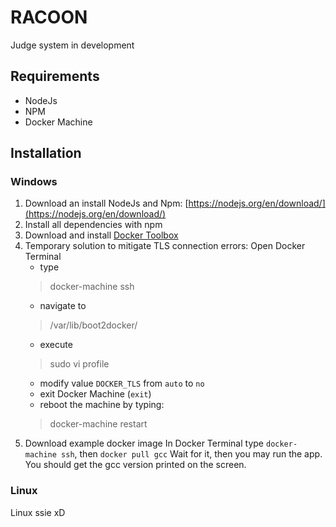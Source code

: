 # RACOON

Judge system in development

## Requirements
- NodeJs
- NPM
- Docker Machine

## Installation
### Windows
1. Download an install NodeJs and Npm: [https://nodejs.org/en/download/](https://nodejs.org/en/download/)
2. Install all dependencies with npm
3. Download and install [Docker Toolbox](https://github.com/docker/toolbox/releases "Docker Toolbox")
4. Temporary solution to mitigate TLS connection errors:
Open Docker Terminal
    - type
    >docker-machine ssh
    - navigate to
	>/var/lib/boot2docker/
	- execute
	>sudo vi profile
	- modify value `DOCKER_TLS` from `auto` to `no`
	- exit Docker Machine (`exit`)
	- reboot the machine by typing:
	> docker-machine restart
5. Download example docker image
In Docker Terminal type `docker-machine ssh`, then `docker pull gcc`
Wait for it, then you may run the app.
You should get the gcc version printed on the screen.

### Linux
Linux ssie xD
